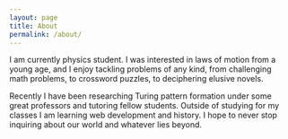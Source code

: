 ```yaml
---
layout: page
title: About
permalink: /about/
---
```


I am currently physics student. I was interested in laws of motion from a young age, and I enjoy tackling problems of any kind, from challenging math problems, to crossword puzzles, to deciphering elusive novels. 

Recently I have been researching Turing pattern formation under some great professors and tutoring fellow students. Outside of studying for my classes I am learning web development and history. I hope to never stop inquiring about our world and whatever lies beyond.